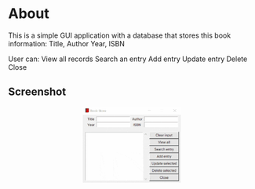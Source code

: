 # About
This is a simple GUI application with a database that stores this book information:
Title, Author
Year, ISBN

User can:
View all records
Search an entry
Add entry
Update entry
Delete
Close

## Screenshot
<p align="center">
    <img width="200px" alt="book store preview" src="https://github.com/zarexalvindaria/bookstore/blob/main/img/book-store-preview.gif?raw=true" />
</p>